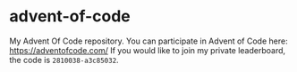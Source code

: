 # advent-of-code
My Advent Of Code repository.
You can participate in Advent of Code here: <https://adventofcode.com/>
If you would like to join my private leaderboard, the code is <code>2810038-a3c85032</code>.
